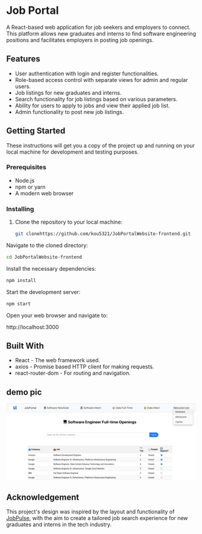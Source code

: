 # Job Portal

A React-based web application for job seekers and employers to connect. This platform allows new graduates and interns to find software engineering positions and facilitates employers in posting job openings.

## Features

- User authentication with login and register functionalities.
- Role-based access control with separate views for admin and regular users.
- Job listings for new graduates and interns.
- Search functionality for job listings based on various parameters.
- Ability for users to apply to jobs and view their applied job list.
- Admin functionality to post new job listings.

## Getting Started

These instructions will get you a copy of the project up and running on your local machine for development and testing purposes.

### Prerequisites

- Node.js
- npm or yarn
- A modern web browser

### Installing

1. Clone the repository to your local machine:

   ```sh
   git clonehttps://github.com/kou5321/JobPortalWebsite-frontend.git
   ```

Navigate to the cloned directory:

   ```sh
   cd JobPortalWebsite-frontend
   ```

Install the necessary dependencies:

   ```sh
   npm install
   ```
   
Start the development server:

```sh
npm start
```
Open your web browser and navigate to:

http://localhost:3000

## Built With
- React - The web framework used.
- axios - Promise based HTTP client for making requests.
- react-router-dom - For routing and navigation.

## demo pic
![demo](demo.png)

## Acknowledgement 
This project's design was inspired by the layout and functionality of [JobPulse](http://www.jobpulse.fyi), with the aim to create a tailored job search experience for new graduates and interns in the tech industry.

